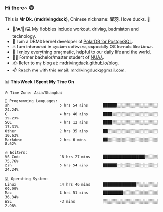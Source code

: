 ### Hi there~ 😎

This is **Mr Dk. (mrdrivingduck)**, Chinese nickname: **棠羽**. I love ducks. 🦆

- 💪/🚘/🏸/💻 My Hobbies include workout, driving, badminton and technology.
- 🍊 I am a DBMS kernel developer of [PolarDB for PostgreSQL](https://github.com/ApsaraDB/PolarDB-for-PostgreSQL).
- 🔥 I am interested in system software, especially OS kernels like *Linux*.
- 🔧 I enjoy everything pragmatic, helpful to our daily life and the world.
- 👨‍🎓 Former bachelor/master student of [NUAA](https://en.wikipedia.org/wiki/Nanjing_University_of_Aeronautics_and_Astronautics).
- ✍ Refer to my blog at: [mrdrivingduck.github.io/blog](https://www.mrdrivingduck.cn/blog/#/).
- 📫 Reach me with this email: [mrdrivingduck@gmail.com](mailto:mrdrivingduck@gmail.com).

<!--START_SECTION:waka-->
📊 **This Week I Spent My Time On** 

```text
⌚︎ Time Zone: Asia/Shanghai

💬 Programming Languages: 
sh                       5 hrs 54 mins       ██████░░░░░░░░░░░░░░░░░░░   24.24% 
C                        4 hrs 40 mins       ████░░░░░░░░░░░░░░░░░░░░░   19.23% 
SQL                      4 hrs 12 mins       ████░░░░░░░░░░░░░░░░░░░░░   17.31% 
Other                    2 hrs 35 mins       ██░░░░░░░░░░░░░░░░░░░░░░░   10.63% 
Markdown                 2 hrs 6 mins        ██░░░░░░░░░░░░░░░░░░░░░░░   8.62%

🔥 Editors: 
VS Code                  18 hrs 27 mins      ███████████████████░░░░░░   75.76% 
Zsh                      5 hrs 54 mins       ██████░░░░░░░░░░░░░░░░░░░   24.24%

💻 Operating System: 
Linux                    14 hrs 46 mins      ███████████████░░░░░░░░░░   60.68% 
Mac                      8 hrs 51 mins       █████████░░░░░░░░░░░░░░░░   36.34% 
WSL                      43 mins             ░░░░░░░░░░░░░░░░░░░░░░░░░   2.98%

```


<!--END_SECTION:waka-->

<!-- ![Mr Dk.'s GitHub Stats](https://github-readme-stats.vercel.app/api?username=mrdrivingduck&count_private&show_icons=true&theme=buefy) -->

<!-- ![Most Used Languages](https://github-readme-stats.vercel.app/api/top-langs/?username=mrdrivingduck&exclude_repo=mips32-CPU,snort-tcp-socket&theme=buefy&layout=compact&langs_count=10) -->


<!--
**mrdrivingduck/mrdrivingduck** is a ✨ _special_ ✨ repository because its `README.md` (this file) appears on your GitHub profile.

Here are some ideas to get you started:

- 🔭 I’m currently working on ...
- 🌱 I’m currently learning ...
- 👯 I’m looking to collaborate on ...
- 🤔 I’m looking for help with ...
- 💬 Ask me about ...
- 📫 How to reach me: ...
- 😄 Pronouns: ...
- ⚡ Fun fact: ...
-->
